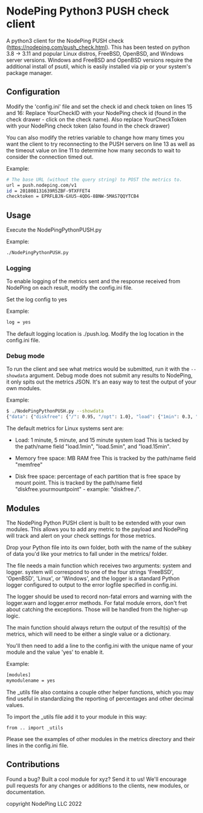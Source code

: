 # NodePing Python3 PUSH check client

A python3 client for the NodePing PUSH check (<https://nodeping.com/push_check.html>).
This has been tested on python 3.8 -> 3.11 and popular Linux distros, FreeBSD, OpenBSD, and Windows server versions. Windows and FreeBSD and OpenBSD versions require the additional install of psutil, which is easily installed via pip or your system's package manager.

## Configuration

Modify the 'config.ini' file and set the check id and check token on lines 15 and 16:
Replace YourCheckID with your NodePing check id (found in the check drawer  - click on the check name).
Also replace YourCheckToken with your NodePing check token (also found in the check drawer)

You can also modify the retries variable to change how many times you want the client to try reconnecting to the PUSH servers on line 13 as well as the timeout value on line 11 to determine how many seconds to wait to consider the connection timed out.

Example:

```sh
# The base URL (without the query string) to POST the metrics to.
url = push.nodeping.com/v1
id = 201808131639R5ZBF-9TXFFET4
checktoken = EPRFLBJN-GXU5-4QDG-8BNW-5MAS7QQYTCB4
```

## Usage

Execute the NodePingPythonPUSH.py

Example:

```sh
./NodePingPythonPUSH.py
```

### Logging

To enable logging of the metrics sent and the response received from NodePing on each result, modify the config.ini file.

Set the log config to yes

Example:

```sh
log = yes
```

The default logging location is ./push.log.  Modify the log location in the config.ini file.

### Debug mode

To run the client and see what metrics would be submitted, run it with the `--showdata` argument. Debug mode does not submit any results to NodePing, it only spits out the metrics JSON. It's an easy way to test the output of your own modules.

Example:

```sh
$ ./NodePingPythonPUSH.py --showdata
{"data": {"diskfree": {"/": 0.95, "/opt": 1.0}, "load": {"1min": 0.3, "5min": 0.43, "15min": 0.52}, "memfree": 3053}}
```

The default metrics for Linux systems sent are:

* Load: 1 minute, 5 minute, and 15 minute system load
This is tacked by the path/name field "load.1min", "load.5min", and "load.15min".

* Memory free space: MB RAM free
This is tracked by the path/name field "memfree"

* Disk free space: percentage of each partition that is free space by mount point.
This is tracked by the path/name field "diskfree.yourmountpoint" - example: "diskfree./".

## Modules

The NodePing Python PUSH client is built to be extended with your own modules. This allows you to add any metric to the payload and NodePing will track and alert on your check settings for those metrics.

Drop your Python file into its own folder, both with the name of the subkey of data you'd like your metrics to fall under in the metrics/ folder.

The file needs a main function which receives two arguments: system and logger. system will correspond to one of the four strings 'FreeBSD', 'OpenBSD', 'Linux', or 'Windows', and the logger is a standard Python logger configured to output to the error logfile specified in config.ini.

The logger should be used to record non-fatal errors and warning with the logger.warn and logger.error methods. For fatal module errors, don't fret about catching the exceptions. Those will be handled from the higher-up logic.

The main function should always return the output of the result(s) of the metrics, which will need to be either a single value or a dictionary.

You'll then need to add a line to the config.ini with the unique name of your module and the value 'yes' to enable it.

Example:

```sh
[modules]
mymodulename = yes
```

The _utils file also contains a couple other helper functions, which you may find useful in standardizing the reporting of percentages and other decimal values.

To import the _utils file add it to your module in this way:

```python3
from .. import _utils
```

Please see the examples of other modules in the metrics directory and their lines in the config.ini file.

## Contributions

Found a bug? Built a cool module for xyz? Send it to us!
We'll encourage pull requests for any changes or additions to the clients, new modules, or documentation.

copyright NodePing LLC 2022
